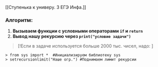 [[Ступенька к универу. 3 ЕГЭ Инфа.]]

### Алгоритм:

1.  **Вызываем функции с условными операторами `if` и `return`**
2.  **Вывод нашу рекурсию через `print("условие задачи")`** 

> [!Если в задаче используется больше 2000 тыс. чисел, надо: ]
```
> from sys import *  #Инициализируем библиотеку sys
> setrecursionlimit("Наше огр.") #Поднимаем лимит рекурсии
```
